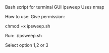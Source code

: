 Bash script for terminal GUI ipsweep
Uses nmap

How to use:
Give permission:

chmod +x ipsweep.sh

Run:
./ipsweep.sh

Select option 1,2 or 3
